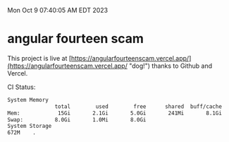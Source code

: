 Mon Oct  9 07:40:05 AM EDT 2023

# angular fourteen scam


This project is live at [https://angularfourteenscam.vercel.app/](https://angularfourteenscam.vercel.app/ "dog!") thanks to Github and Vercel.

CI Status: 

```bash
System Memory
               total        used        free      shared  buff/cache   available
Mem:            15Gi       2.1Gi       5.0Gi       241Mi       8.1Gi        12Gi
Swap:          8.0Gi       1.0Mi       8.0Gi
System Storage
672M	.

